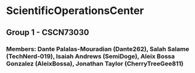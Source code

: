 # ScientificOperationsCenter
## Group 1 - CSCN73030
### Members: Dante Palalas-Mouradian (Dante262), Salah Salame (TechNerd-019), Isaiah Andrews (SemiDoge), Aleix Bossa Gonzalez (AleixBossa), Jonathan Taylor (CherryTreeGee811)
